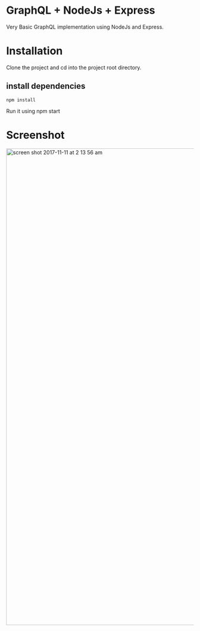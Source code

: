 # GraphQL + NodeJs + Express

Very Basic GraphQL implementation using NodeJs and Express.

# Installation

Clone the project and cd into the project root directory.

## install dependencies
    npm install

Run it using npm start

# Screenshot

<img width="1280" alt="screen shot 2017-11-11 at 2 13 56 am" src="https://user-images.githubusercontent.com/9720689/32677013-021d3b5a-c687-11e7-9e21-9338838fa514.png">
